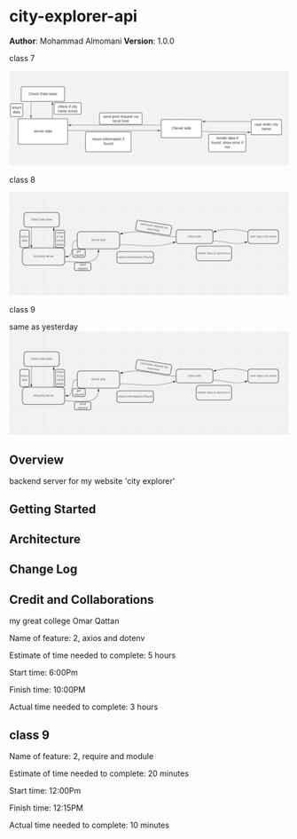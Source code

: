 # city-explorer-api


**Author**: Mohammad Almomani
**Version**: 1.0.0 


class 7

![](Screenshot%20from%202022-08-01%2021-50-52.png)


class 8

![](unknown.png)

class 9

same as yesterday 
![](unknown.png)


## Overview
<!-- Provide a high level overview of what this application is and why you are building it, beyond the fact that it's an assignment for this class. (i.e. What's your problem domain?) -->

backend server for my website 'city explorer'

## Getting Started
<!-- What are the steps that a user must take in order to build this app on their own machine and get it running? -->

## Architecture
<!-- Provide a detailed description of the application design. What technologies (languages, libraries, etc) you're using, and any other relevant design information. -->

## Change Log
<!-- Use this area to document the iterative changes made to your application as each feature is successfully implemented. Use time stamps. Here's an example:

01-01-2001 4:59pm - Application now has a fully-functional express server, with a GET route for the location resource. -->

## Credit and Collaborations
<!-- Give credit (and a link) to other people or resources that helped you build this application. -->
my great college Omar Qattan


Name of feature: 2, axios and dotenv

Estimate of time needed to complete: 5 hours

Start time: 6:00Pm

Finish time: 10:00PM

Actual time needed to complete: 3 hours


## class 9

Name of feature: 2, require and module

Estimate of time needed to complete: 20 minutes

Start time: 12:00Pm

Finish time: 12:15PM

Actual time needed to complete: 10 minutes